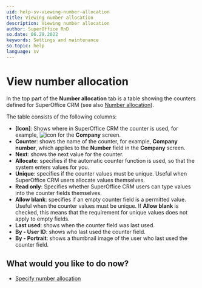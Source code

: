 ```yaml
---
uid: help-sv-viewing-number-allocation
title: Viewing number allocation
description: Viewing number allocation
author: SuperOffice RnD
so.date: 06.29.2022
keywords: Settings and maintenance
so.topic: help
language: sv
---
```


# View number allocation

In the top part of the **Number allocation** tab is a table showing the counters defined for SuperOffice CRM (see also [Number allocation][1]).

The table consists of the following columns:

* **\[Icon\]**: Shows where in SuperOffice CRM the counter is used, for example, ![icon][img1] for the **Company** screen.
* **Counter**: shows the name of the counter, for example, **Company number**, which applies to the **Number** field in the **Company** screen.
* **Next**: shows the next value for the counter.
* **Allocate**: specifies if the automatic counter function is used, so that the system enters values for you.
* **Unique**: specifies if the counter values must be unique. Useful when SuperOffice CRM users allocate values themselves.
* **Read only**: Specifies whether SuperOffice CRM users can type values into the counter fields themselves.
* **Allow blank**: specifies if an empty counter field is a permitted value. Useful when the counter values must be unique. If **Allow blank** is checked, this means that the requirement for unique values does not apply to empty fields.
* **Last used**: shows when the counter field was last used.
* **By - User ID**: shows who last used the counter field.
* **By - Portrait**: shows a thumbnail image of the user who last used the counter field.

## What would you like to do now?

* [Specify number allocation][2]

<!-- Referenced links -->
[1]: number-allocation.md
[2]: specifying-number-allocation.md

<!-- Referenced images -->
[img1]: ../../../../media/icons/admin/contact.bmp

